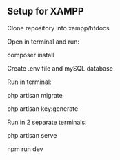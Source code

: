 ## Setup for XAMPP

Clone repository into xampp/htdocs

Open in terminal and run:

composer install

Create .env file and mySQL database

Run in terminal:

php artisan migrate

php artisan key:generate

Run in 2 separate terminals:

php artisan serve

npm run dev


